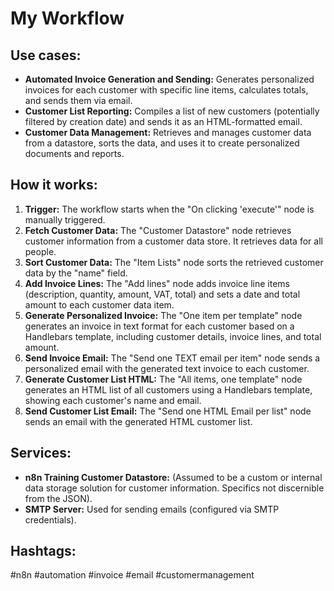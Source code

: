 # My Workflow

## Use cases:

- **Automated Invoice Generation and Sending:** Generates personalized invoices for each customer with specific line items, calculates totals, and sends them via email.
- **Customer List Reporting:** Compiles a list of new customers (potentially filtered by creation date) and sends it as an HTML-formatted email.
- **Customer Data Management:** Retrieves and manages customer data from a datastore, sorts the data, and uses it to create personalized documents and reports.

## How it works:

1.  **Trigger:** The workflow starts when the "On clicking 'execute'" node is manually triggered.
2.  **Fetch Customer Data:** The "Customer Datastore" node retrieves customer information from a customer data store. It retrieves data for all people.
3.  **Sort Customer Data:** The "Item Lists" node sorts the retrieved customer data by the "name" field.
4.  **Add Invoice Lines:** The "Add lines" node adds invoice line items (description, quantity, amount, VAT, total) and sets a date and total amount to each customer data item.
5.  **Generate Personalized Invoice:** The "One item per template" node generates an invoice in text format for each customer based on a Handlebars template, including customer details, invoice lines, and total amount.
6.  **Send Invoice Email:** The "Send one TEXT email per item" node sends a personalized email with the generated text invoice to each customer.
7.  **Generate Customer List HTML:** The "All items, one template" node generates an HTML list of all customers using a Handlebars template, showing each customer's name and email.
8.  **Send Customer List Email:** The "Send one HTML Email per list" node sends an email with the generated HTML customer list.

## Services:

*   **n8n Training Customer Datastore:**  (Assumed to be a custom or internal data storage solution for customer information. Specifics not discernible from the JSON).
*   **SMTP Server:** Used for sending emails (configured via SMTP credentials).

## Hashtags:

#n8n #automation #invoice #email #customermanagement
